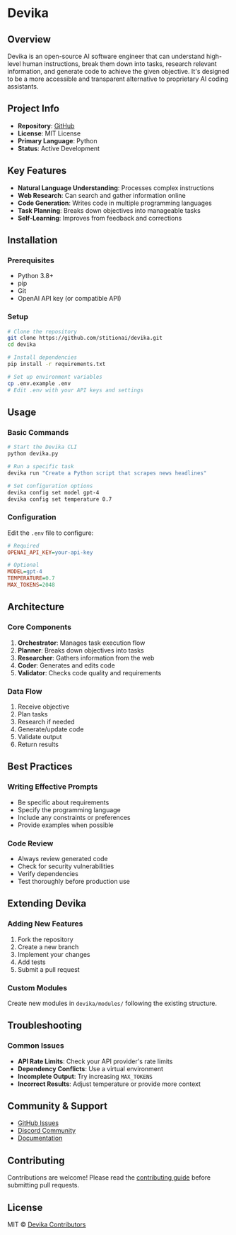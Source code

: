 # Devika

## Overview
Devika is an open-source AI software engineer that can understand high-level human instructions, break them down into tasks, research relevant information, and generate code to achieve the given objective. It's designed to be a more accessible and transparent alternative to proprietary AI coding assistants.

## Project Info
- **Repository**: [GitHub](https://github.com/stitionai/devika)
- **License**: MIT License
- **Primary Language**: Python
- **Status**: Active Development

## Key Features
- **Natural Language Understanding**: Processes complex instructions
- **Web Research**: Can search and gather information online
- **Code Generation**: Writes code in multiple programming languages
- **Task Planning**: Breaks down objectives into manageable tasks
- **Self-Learning**: Improves from feedback and corrections

## Installation

### Prerequisites
- Python 3.8+
- pip
- Git
- OpenAI API key (or compatible API)

### Setup
```bash
# Clone the repository
git clone https://github.com/stitionai/devika.git
cd devika

# Install dependencies
pip install -r requirements.txt

# Set up environment variables
cp .env.example .env
# Edit .env with your API keys and settings
```

## Usage

### Basic Commands
```bash
# Start the Devika CLI
python devika.py

# Run a specific task
devika run "Create a Python script that scrapes news headlines"

# Set configuration options
devika config set model gpt-4
devika config set temperature 0.7
```

### Configuration
Edit the `.env` file to configure:
```ini
# Required
OPENAI_API_KEY=your-api-key

# Optional
MODEL=gpt-4
TEMPERATURE=0.7
MAX_TOKENS=2048
```

## Architecture

### Core Components
1. **Orchestrator**: Manages task execution flow
2. **Planner**: Breaks down objectives into tasks
3. **Researcher**: Gathers information from the web
4. **Coder**: Generates and edits code
5. **Validator**: Checks code quality and requirements

### Data Flow
1. Receive objective
2. Plan tasks
3. Research if needed
4. Generate/update code
5. Validate output
6. Return results

## Best Practices

### Writing Effective Prompts
- Be specific about requirements
- Specify the programming language
- Include any constraints or preferences
- Provide examples when possible

### Code Review
- Always review generated code
- Check for security vulnerabilities
- Verify dependencies
- Test thoroughly before production use

## Extending Devika

### Adding New Features
1. Fork the repository
2. Create a new branch
3. Implement your changes
4. Add tests
5. Submit a pull request

### Custom Modules
Create new modules in `devika/modules/` following the existing structure.

## Troubleshooting

### Common Issues
- **API Rate Limits**: Check your API provider's rate limits
- **Dependency Conflicts**: Use a virtual environment
- **Incomplete Output**: Try increasing `MAX_TOKENS`
- **Incorrect Results**: Adjust temperature or provide more context

## Community & Support
- [GitHub Issues](https://github.com/stitionai/devika/issues)
- [Discord Community](https://discord.gg/example)
- [Documentation](https://devika-docs.example.com)

## Contributing
Contributions are welcome! Please read the [contributing guide](https://github.com/stitionai/devika/blob/main/CONTRIBUTING.md) before submitting pull requests.

## License
MIT © [Devika Contributors](https://github.com/stitionai/devika/graphs/contributors)
